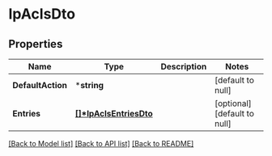 # IpAclsDto

## Properties
Name | Type | Description | Notes
------------ | ------------- | ------------- | -------------
**DefaultAction** | ***string** |  | [default to null]
**Entries** | **[[]\*IpAclsEntriesDto](IpAclsEntriesDto.md)** |  | [optional] [default to null]

[[Back to Model list]](../README.md#documentation-for-models) [[Back to API list]](../README.md#documentation-for-api-endpoints) [[Back to README]](../README.md)


